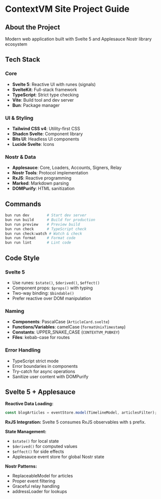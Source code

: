 # ContextVM Site Project Guide

## About the Project

Modern web application built with Svelte 5 and Applesauce Nostr library ecosystem

## Tech Stack

### Core

- **Svelte 5**: Reactive UI with runes (signals)
- **SvelteKit**: Full-stack framework
- **TypeScript**: Strict type checking
- **Vite**: Build tool and dev server
- **Bun**: Package manager

### UI & Styling

- **Tailwind CSS v4**: Utility-first CSS
- **Shadcn Svelte**: Component library
- **Bits UI**: Headless UI components
- **Lucide Svelte**: Icons

### Nostr & Data

- **Applesauce**: Core, Loaders, Accounts, Signers, Relay
- **Nostr Tools**: Protocol implementation
- **RxJS**: Reactive programming
- **Marked**: Markdown parsing
- **DOMPurify**: HTML sanitization

## Commands

```sh
bun run dev        # Start dev server
bun run build      # Build for production
bun run preview    # Preview build
bun run check      # TypeScript check
bun run check:watch # Watch & check
bun run format     # Format code
bun run lint       # Lint code
```

## Code Style

### Svelte 5

- Use runes: `$state()`, `$derived()`, `$effect()`
- Component props: `$props()` with typing
- Two-way binding: `$bindable()`
- Prefer reactive over DOM manipulation

### Naming

- **Components**: PascalCase (`ArticleCard.svelte`)
- **Functions/Variables**: camelCase (`formatUnixTimestamp`)
- **Constants**: UPPER_SNAKE_CASE (`CONTEXTVM_PUBKEY`)
- **Files**: kebab-case for routes

### Error Handling

- TypeScript strict mode
- Error boundaries in components
- Try-catch for async operations
- Sanitize user content with DOMPurify

## Svelte 5 + Applesauce

**Reactive Data Loading:**

```typescript
const blogArticles = eventStore.model(TimelineModel, articlesFilter);
```

**RxJS Integration:** Svelte 5 consumes RxJS observables with `$` prefix.

**State Management:**

- `$state()` for local state
- `$derived()` for computed values
- `$effect()` for side effects
- Applesauce event store for global Nostr state

**Nostr Patterns:**

- ReplaceableModel for articles
- Proper event filtering
- Graceful relay handling
- addressLoader for lookups
